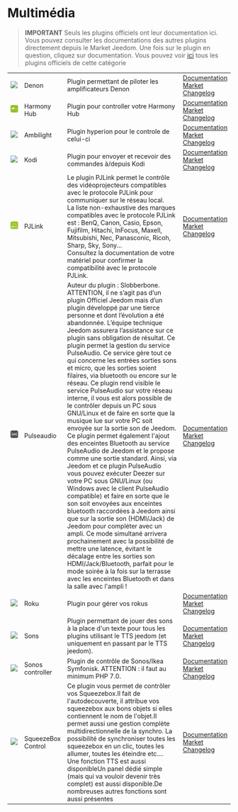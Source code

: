 
# Multimédia


>**IMPORTANT**
>Seuls les plugins officiels ont leur documentation ici. Vous pouvez consulter les documentations des autres plugins directement depuis le Market Jeedom. Une fois sur le plugin en question, cliquez sur documentation.
>Vous pouvez voir [ici](https://market.jeedom.com/index.php?v=d&p=market&type=plugin&categorie=multimedia) tous les plugins officiels de cette catégorie


| | | | |
|--- | --- | --- | ---|
|<img src="denonavr/denonavr_icon.png" class="pluginLogo" width="100" />|Denon|Plugin permettant de piloter les amplificateurs Denon|[Documentation](denonavr/index.md)<br/>[Market](https://market.jeedom.com/index.php?v=d&p=market_display&id=2077)<br/>[Changelog](denonavr/changelog.md)|
|<img src="harmonyhub/harmonyhub_icon.png" class="pluginLogo" width="100" />|Harmony Hub|Plugin pour controller votre Harmony Hub|[Documentation](harmonyhub/index.md)<br/>[Market](https://market.jeedom.com/index.php?v=d&p=market_display&id=1599)<br/>[Changelog](harmonyhub/changelog.md)|
|<img src="hyperion2/hyperion2_icon.png" class="pluginLogo" width="100" />|Ambilight|Plugin hyperion pour le controle de celui-ci|[Documentation](hyperion2/index.md)<br/>[Market](https://market.jeedom.com/index.php?v=d&p=market_display&id=1909)<br/>[Changelog](hyperion2/changelog.md)|
|<img src="kodi/kodi_icon.png" class="pluginLogo" width="100" />|Kodi|Plugin pour envoyer et recevoir des commandes à/depuis Kodi|[Documentation](kodi/index.md)<br/>[Market](https://market.jeedom.com/index.php?v=d&p=market_display&id=1398)<br/>[Changelog](kodi/changelog.md)|
|<img src="pjlink/pjlink_icon.png" class="pluginLogo" width="100" />|PJLink|Le plugin PJLink permet le contrôle des vidéoprojecteurs compatibles avec le protocole PJLink pour communiquer sur le réseau local.<br> La liste non-exhaustive des marques compatibles avec le protocole PJLink est : BenQ, Canon, Casio, Epson, Fujifilm, Hitachi, InFocus, Maxell, Mitsubishi, Nec, Panasconic, Ricoh, Sharp, Sky, Sony...<br> Consultez la documentation de votre matériel pour confirmer la compatibilité avec le protocole PJLink.|[Documentation](pjlink/index.md)<br/>[Market](https://market.jeedom.com/index.php?v=d&p=market_display&id=4034)<br/>[Changelog](pjlink/changelog.md)|
|<img src="pulseaudio/pulseaudio_icon.png" class="pluginLogo" width="100" />|Pulseaudio|Auteur du plugin : Slobberbone.<br/>ATTENTION, il ne s’agit pas d’un plugin Officiel Jeedom mais d’un plugin développé par une tierce personne et dont l’évolution a été abandonnée. L’équipe technique Jeedom assurera l’assistance sur ce plugin sans obligation de résultat. Ce plugin permet la gestion du service PulseAudio. Ce service gère tout ce qui concerne les entrées sorties sons et micro, que les sorties soient filaires, via bluetooth ou encore sur le réseau. Ce plugin rend visible le service PulseAudio sur votre réseau interne, il vous est alors possible de le contrôler depuis un PC sous GNU/Linux et de faire en sorte que la musique lue sur votre PC soit envoyée sur la sortie son de Jeedom. Ce plugin permet également l'ajout des enceintes Bluetooth au service PulseAudio de Jeedom et le propose comme une sortie standard. Ainsi, via Jeedom et ce plugin PulseAudio vous pouvez exécuter Deezer sur votre PC sous GNU/Linux (ou Windows avec le client PulseAudio compatible) et faire en sorte que le son soit envoyées aux enceintes bluetooth raccordées à Jeedom ainsi que sur la sortie son (HDMI/Jack) de Jeedom pour compléter avec un ampli. Ce mode simultané arrivera prochainement avec la possibilité de mettre une latence, évitant le décalage entre les sorties son HDMI/Jack/Bluetooth, parfait pour le mode soirée à la fois sur la terrasse avec les enceintes Bluetooth et dans la salle avec l'ampli !|[Documentation](pulseaudio/index.md)<br/>[Market](https://market.jeedom.com/index.php?v=d&p=market_display&id=2704)<br/>[Changelog](pulseaudio/changelog.md)|
|<img src="roku/roku_icon.png" class="pluginLogo" width="100" />|Roku|Plugin pour gérer vos rokus|[Documentation](roku/index.md)<br/>[Market](https://market.jeedom.com/index.php?v=d&p=market_display&id=2301)<br/>[Changelog](roku/changelog.md)|
|<img src="songs/songs_icon.png" class="pluginLogo" width="100" />|Sons|Plugin permettant de jouer des sons à la place d'un texte pour tous les plugins utilisant le TTS jeedom (et uniquement en passant par le TTS jeedom).|[Documentation](songs/index.md)<br/>[Market](https://market.jeedom.com/index.php?v=d&p=market_display&id=3794)<br/>[Changelog](songs/changelog.md)|
|<img src="sonos3/sonos3_icon.png" class="pluginLogo" width="100" />|Sonos controller|Plugin de contrôle de Sonos/Ikea Symfonisk. ATTENTION : il faut au minimum PHP 7.0.|[Documentation](sonos3/index.md)<br/>[Market](https://market.jeedom.com/index.php?v=d&p=market_display&id=1502)<br/>[Changelog](sonos3/changelog.md)|
|<img src="squeezeboxcontrol/squeezeboxcontrol_icon.png" class="pluginLogo" width="100" />|SqueezeBox Control|Ce plugin vous permet de contrôler vos Squeezebox.Il fait de l'autodecouverte, il attribue vos squeezebox aux bons objets si elles contiennent le nom de l'objet.Il permet aussi une gestion complète multidirectionnelle de la synchro. La possibilité de synchroniser toutes les squeezebox en un clic, toutes les allumer, toutes les éteindre etc.... Une fonction TTS est aussi disponibleUn panel dédié simple (mais qui va vouloir devenir très complet) est aussi disponible.De nombreuses autres fonctions sont aussi présentes|[Documentation](squeezeboxcontrol/index.md)<br/>[Market](https://market.jeedom.com/index.php?v=d&p=market_display&id=1710)<br/>[Changelog](squeezeboxcontrol/changelog.md)|
